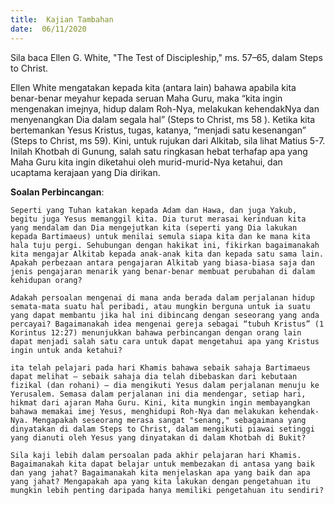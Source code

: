 ```yaml
---
title:  Kajian Tambahan
date:  06/11/2020
---
```


Sila baca Ellen G. White, "The Test of Discipleship," ms. 57–65, dalam Steps to Christ.

Ellen White mengatakan kepada kita (antara lain) bahawa apabila kita benar-benar meyahur kepada seruan Maha Guru, maka “kita ingin mengenakan imejnya, hidup dalam Roh-Nya, melakukan kehendakNya dan menyenangkan Dia dalam segala hal” (Steps to Christ, ms 58 ). Ketika kita bertemankan Yesus Kristus, tugas, katanya, “menjadi satu kesenangan” (Steps to Christ, ms 59). Kini, untuk rujukan dari Alkitab, sila lihat Matius 5-7. Inilah Khotbah di Gunung, salah satu ringkasan hebat terhafap apa yang Maha Guru kita ingin diketahui oleh murid-murid-Nya ketahui, dan ucaptama kerajaan yang Dia dirikan.

**Soalan Perbincangan**:

`Seperti yang Tuhan katakan kepada Adam dan Hawa, dan juga Yakub, begitu juga Yesus memanggil kita. Dia turut merasai kerinduan kita yang mendalam dan Dia mengejutkan kita (seperti yang Dia lakukan kepada Bartimaeus) untuk menilai semula siapa kita dan ke mana kita hala tuju pergi. Sehubungan dengan hakikat ini, fikirkan bagaimanakah kita mengajar Alkitab kepada anak-anak kita dan kepada satu sama lain. Apakah perbezaan antara pengajaran Alkitab yang biasa-biasa saja dan jenis pengajaran menarik yang benar-benar membuat perubahan di dalam kehidupan orang?`

`Adakah persoalan mengenai di mana anda berada dalam perjalanan hidup semata-mata suatu hal peribadi, atau mungkin berguna untuk ia suatu yang dapat membantu jika hal ini dibincang dengan seseorang yang anda percayai? Bagaimanakah idea mengenai gereja sebagai “tubuh Kristus” (1 Korintus 12:27) menunjukkan bahawa perbincangan dengan orang lain dapat menjadi salah satu cara untuk dapat mengetahui apa yang Kristus ingin untuk anda ketahui?`

`ita telah pelajari pada hari Khamis bahawa sebaik sahaja Bartimaeus dapat melihat — sebaik sahaja dia telah dibebaskan dari kebutaan fizikal (dan rohani) — dia mengikuti Yesus dalam perjalanan menuju ke Yerusalem. Semasa dalam perjalanan ini dia mendengar, setiap hari, hikmat dari ajaran Maha Guru. Kini, kita mungkin ingin membayangkan bahawa memakai imej Yesus, menghidupi Roh-Nya dan melakukan kehendak-Nya. Mengapakah seseorang merasa sangat "senang," sebagaimana yang dinyatakan di dalam Steps to Christ, dalam mengikuti piawai setinggi yang dianuti oleh Yesus yang dinyatakan di dalam Khotbah di Bukit?`

`Sila kaji lebih dalam persoalan pada akhir pelajaran hari Khamis. Bagaimanakah kita dapat belajar untuk membezakan di antasa yang baik dan yang jahat? Bagaimanakah kita menjelaskan apa yang baik dan apa yang jahat? Mengapakah apa yang kita lakukan dengan pengetahuan itu mungkin lebih penting daripada hanya memiliki pengetahuan itu sendiri?`